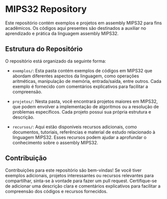 # MIPS32 Repository

Este repositório contém exemplos e projetos em assembly MIPS32 para fins acadêmicos. Os códigos aqui presentes são destinados a auxiliar no aprendizado e prática da linguagem assembly MIPS32.

## Estrutura do Repositório

O repositório está organizado da seguinte forma:

- `exemplos/`: Esta pasta contém exemplos de códigos em MIPS32 que abordam diferentes aspectos da linguagem, como operações aritméticas, manipulação de memória, entrada/saída, entre outros. Cada exemplo é fornecido com comentários explicativos para facilitar a compreensão.

- `projetos/`: Nesta pasta, você encontrará projetos maiores em MIPS32, que podem envolver a implementação de algoritmos ou a resolução de problemas específicos. Cada projeto possui sua própria estrutura e descrição.

- `recursos/`: Aqui estão disponíveis recursos adicionais, como documentos, tutoriais, referências e material de estudo relacionado à linguagem MIPS32. Esses recursos podem ajudar a aprofundar o conhecimento sobre o assembly MIPS32.

## Contribuição

Contribuições para este repositório são bem-vindas! Se você tiver exemplos adicionais, projetos interessantes ou recursos relevantes para compartilhar, sinta-se à vontade para fazer um pull request. Certifique-se de adicionar uma descrição clara e comentários explicativos para facilitar a compreensão dos códigos e recursos fornecidos.
